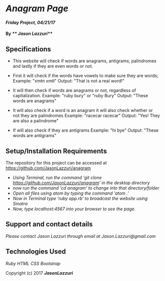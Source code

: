 # _Anagram Page_

#### _Friday Project, 04/21/17_

#### By _** Jason Lazzuri**_

## Specifications

* This website will check if words are anagrams, antigrams, palindromes and lastly if they are even words or not.

* First it will check if the words have vowels to make sure they are words;
  Example: "xmtn xmtl"
  Output: "That is not a real word!"

* It will then check if words are anagrams or not, regardless of capitalization.
 Example: "ruby bury" or "ruby Bury"
 Output: "These words are anagrams"

* It will also check if a word is an anagram it will also check whether or not they are palindromes
 Example: "racecar racecar"
 Output: "Yes! They are also a palindrome"

 * If will also check if they are antigrams
  Example: "hi bye"
  Output: "These words are antigrams"

## Setup/Installation Requirements

The repository for this project can be accessed at https://github.com/JasonLazzuri/anagram

* _Using Terminal, run the command 'git clone https://github.com/JasonLazzuri/anagram' in the desktop directory_
* _now run the command 'cd anagram' to change into that directory/folder_
* _Open all files using atom by typing the command 'atom .'_
* _Now in Terminal type 'ruby app.rb' to broadcast the website using Sinatra_
* _Now, type localhost:4567 into your browser to see the page._

## Support and contact details

_Please contact Jason Lazzuri through email at Jason.Lazzuri@gmail.com_

## Technologies Used

_Ruby_
_HTML_
_CSS_
_Bootstrap_

Copyright (c) 2017 **_JasonLazzuri_**
